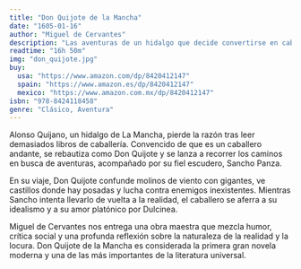 ```yaml
---
title: "Don Quijote de la Mancha"
date: "1605-01-16"
author: "Miguel de Cervantes"
description: "Las aventuras de un hidalgo que decide convertirse en caballero andante."
readtime: "16h 50m"
img: "don_quijote.jpg"
buy:
  usa: "https://www.amazon.com/dp/8420412147"
  spain: "https://www.amazon.es/dp/8420412147"
  mexico: "https://www.amazon.com.mx/dp/8420412147"
isbn: "978-8424118458"
genre: "Clásico, Aventura"
---
```


Alonso Quijano, un hidalgo de La Mancha, pierde la razón tras leer demasiados libros de caballería. Convencido de que es un caballero andante, se rebautiza como Don Quijote y se lanza a recorrer los caminos en busca de aventuras, acompañado por su fiel escudero, Sancho Panza.

En su viaje, Don Quijote confunde molinos de viento con gigantes, ve castillos donde hay posadas y lucha contra enemigos inexistentes. Mientras Sancho intenta llevarlo de vuelta a la realidad, el caballero se aferra a su idealismo y a su amor platónico por Dulcinea.

Miguel de Cervantes nos entrega una obra maestra que mezcla humor, crítica social y una profunda reflexión sobre la naturaleza de la realidad y la locura. Don Quijote de la Mancha es considerada la primera gran novela moderna y una de las más importantes de la literatura universal.
